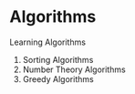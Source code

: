 # Algorithms
Learning Algorithms
1. Sorting Algorithms
2. Number Theory Algorithms
3. Greedy Algorithms

